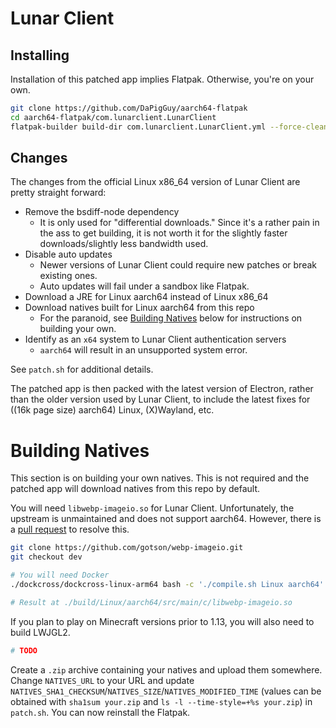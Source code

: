 # Lunar Client

## Installing
Installation of this patched app implies Flatpak. Otherwise, you're on your own.

```sh
git clone https://github.com/DaPigGuy/aarch64-flatpak
cd aarch64-flatpak/com.lunarclient.LunarClient
flatpak-builder build-dir com.lunarclient.LunarClient.yml --force-clean --user --install
```

## Changes
The changes from the official Linux x86_64 version of Lunar Client are pretty straight forward:
- Remove the bsdiff-node dependency
  - It is only used for "differential downloads." Since it's a rather pain in the ass to get building, it is not worth it for the slightly faster downloads/slightly less bandwidth used.
- Disable auto updates
  - Newer versions of Lunar Client could require new patches or break existing ones.
  - Auto updates will fail under a sandbox like Flatpak.
- Download a JRE for Linux aarch64 instead of Linux x86_64
- Download natives built for Linux aarch64 from this repo
  - For the paranoid, see [Building Natives](#building-natives) below for instructions on building your own.
- Identify as an `x64` system to Lunar Client authentication servers
  - `aarch64` will result in an unsupported system error.

See `patch.sh` for additional details.


The patched app is then packed with the latest version of Electron, rather than the older version used by Lunar Client, to include the latest fixes for ((16k page size) aarch64) Linux, (X)Wayland, etc.

# Building Natives
This section is on building your own natives. This is not required and the patched app will download natives from this repo by default.

You will need `libwebp-imageio.so` for Lunar Client. Unfortunately, the upstream is unmaintained and does not support aarch64. However, there is a [pull request](https://github.com/sejda-pdf/webp-imageio/pull/6) to resolve this.
```sh
git clone https://github.com/gotson/webp-imageio.git
git checkout dev

# You will need Docker
./dockcross/dockcross-linux-arm64 bash -c './compile.sh Linux aarch64'

# Result at ./build/Linux/aarch64/src/main/c/libwebp-imageio.so
```


If you plan to play on Minecraft versions prior to 1.13, you will also need to build LWJGL2.
```sh
# TODO
```


Create a `.zip` archive containing your natives and upload them somewhere. Change `NATIVES_URL` to your URL and update `NATIVES_SHA1_CHECKSUM`/`NATIVES_SIZE`/`NATIVES_MODIFIED_TIME` (values can be obtained with `sha1sum your.zip` and `ls -l --time-style=+%s your.zip`) in `patch.sh`. You can now reinstall the Flatpak.